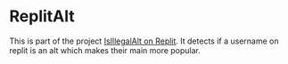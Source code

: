 # ReplitAlt
This is part of the project <a href="https://replit.com/@Fairies0feast/isIllegalAlt?v=1">IsIllegalAlt on Replit</a>. It detects if a username on replit is an alt which makes their main more popular.

